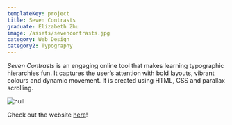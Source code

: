 ```yaml
---
templateKey: project
title: Seven Contrasts
graduate: Elizabeth Zhu
image: /assets/sevencontrasts.jpg
category: Web Design
category2: Typography
---
```

_Seven Contrasts_ is an engaging online tool that makes learning typographic hierarchies fun. It captures the user’s attention with bold layouts, vibrant colours and dynamic movement. It is created using HTML, CSS and parallax scrolling.

![null](/assets/sevencontrasts_2.jpg)

Check out the website [here](http://digital-locker.design.yorku.ca/2005Af15/lab3/zhue/carldair/index.html#home)!
